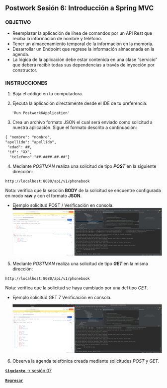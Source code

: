 ## Postwork Sesión 6: Introducción a Spring MVC

### OBJETIVO

- Reemplazar la aplicación de línea de comandos por un API Rest que reciba la información de nombre y teléfono.
- Tener un almacenamiento temporal de la información en la memoria.
- Desarrollar un Endpoint que regrese la información almacenada en la agenda.
- La lógica de la aplicación debe estar contenida en una clase “servicio” que deberá recibir todas sus dependencias a través de inyección por constructor.


### INSTRUCCIONES 


1. Baja el código en tu computadora.


2. Ejecuta la aplicación directamente desde el IDE de tu preferencia. 
``` 
   'Run Postwork6Application'
  ```

3. Crea un archivo formato
JSON el cual será enviado como solicitud a nuestra aplicación. Sigue el formato descrito a continuación:

```
{ "nombre": "nombre", 
"apellido": "apellido",
 "edad": ##,
 "id": "XX",
  "telefono":"##-####-##-##"} 
```
4. Mediante *POSTMAN* realiza una solicitud de tipo ***POST*** en la siguiente dirección: 

```
http://localhost:8080/api/v1/phonebook
```
Nota: verifica que la sección **BODY** de la solicitud se encuentre configurada en modo **raw** y con el formato **JSON**.  

* Ejemplo solicitud POST / Verificación en consola.
  ![* Ejecutando postwork6-POST](images/repuestapost.png)

5. Mediante *POSTMAN* realiza una solicitud de tipo ***GET*** en la misma dirección: 

```
http://localhost:8080/api/v1/phonebook
```
Nota: verifica que la solicitud se haya cambiado por una del tipo *GET*.

* Ejemplo solicitud GET 7 Verificación en consola.


  ![* Ejecutando postwork6-POST](images/respuestaget.png)

6. Observa la agenda telefónica creada mediante solicitudes *POST* y *GET*.

[**`Siguiente`** -> sesión 07](../postwork7/)

[**`Regresar`**](../)